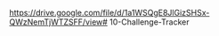 https://drive.google.com/file/d/1a1WSQgE8JlGizSHSx-QWzNemTjWTZSFF/view#   1 0 - C h a l l e n g e - T r a c k e r  
 